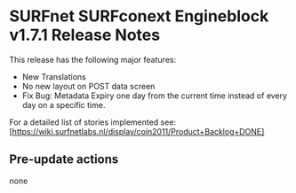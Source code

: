 # SURFnet SURFconext Engineblock v1.7.1 Release Notes #

This release has the following major features:
* New Translations
* No new layout on POST data screen
* Fix Bug: Metadata Expiry one day from the current time instead of every day on a specific time.

For a detailed list of stories implemented see:
[https://wiki.surfnetlabs.nl/display/coin2011/Product+Backlog+DONE]

Pre-update actions
------------------

none
